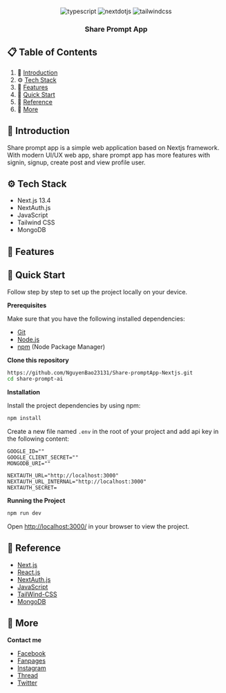 <div align="center">
  <br />

  <div>
    <img src="https://img.shields.io/badge/-Javascript-black?style=for-the-badge&logoColor=white&logo=javascript&color=f9ca24" alt="typescript" />
    <img src="https://img.shields.io/badge/-Next_JS-black?style=for-the-badge&logoColor=white&logo=nextdotjs&color=000000" alt="nextdotjs" />
    <img src="https://img.shields.io/badge/-Tailwind_CSS-black?style=for-the-badge&logoColor=white&logo=tailwindcss&color=06B6D4" alt="tailwindcss" />
  </div>

   <h3 align="center">Share Prompt App</h3>
</div>

## 📋 <a name="table">Table of Contents</a>
1. 🤖 [Introduction](#introduction)
2. ⚙️ [Tech Stack](#tech-stack)
3. 📌 [Features](#features)
4. 🤸 [Quick Start](#quick-start)
5. 🔗 [Reference](#reference)
6. 🚀 [More](#more)


## <a name="introduction">🤖 Introduction</a>

Share prompt app is a simple web application based on Nextjs framework. With modern UI/UX web app, share prompt app has more features with signin, signup, create post and view profile user.

## <a name="tech-stack">⚙️ Tech Stack</a>

- Next.js 13.4
- NextAuth.js
- JavaScript
- Tailwind CSS
- MongoDB

## <a name="features">📌 Features</a>



## <a name="quick-start">🤸 Quick Start</a>

Follow step by step to set up the project locally on your device.

**Prerequisites** 

Make sure that you have the following installed dependencies:

- [Git](https://git-scm.com/)
- [Node.js](https://nodejs.org/en)
- [npm](https://www.npmjs.com/) (Node Package Manager)

**Clone this repository**

```bash
https://github.com/NguyenBao23131/Share-promptApp-Nextjs.git
cd share-prompt-ai
```

**Installation**

Install the project dependencies by using npm:

```bash
npm install
```
Create a new file named `.env` in the root of your project and add api key in the following content:

```env
GOOGLE_ID=""
GOOGLE_CLIENT_SECRET=""
MONGODB_URI=""

NEXTAUTH_URL="http://localhost:3000"
NEXTAUTH_URL_INTERNAL="http://localhost:3000"
NEXTAUTH_SECRET=
```

**Running the Project**

```bash
npm run dev
```

Open [http://localhost:3000/](http://localhost:3000/) in your browser to view the project.

## <a name="reference">🔗 Reference</a>

- [Next.js](https://nextjs.org/)
- [React.js](https://react.dev/)
- [NextAuth.js](https://next-auth.js.org/)
- [JavaScript](https://developer.mozilla.org/en-US/docs/Web/javascript)
- [TailWind-CSS](https://tailwindcss.com/)
- [MongoDB](https://www.mongodb.com/)

## <a name="more">🚀 More</a>

**Contact me**

- [Facebook](https://www.facebook.com/baonguyenno1412)
- [Fanpages](https://www.facebook.com/DevAnonitos/)
- [Instagram](https://www.instagram.com/devanonitos/)
- [Thread](https://www.threads.net/@devanonitos)
- [Twitter](https://twitter.com/BaoNo1144)
